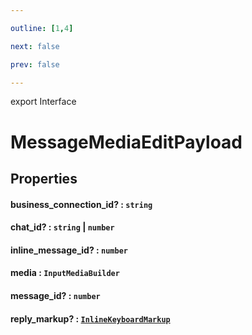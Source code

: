 ```yaml
---

outline: [1,4]

next: false

prev: false

---
```


export Interface
# MessageMediaEditPayload

## Properties

#### business_connection_id? : `string`

#### chat_id? : `string` \| `number`

#### inline_message_id? : `number`

#### media : `InputMediaBuilder`

#### message_id? : `number`

#### reply_markup? : [`InlineKeyboardMarkup`](../classes/InlineKeyboardMarkup.md)

